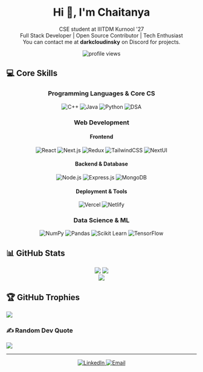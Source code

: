 <h1 align="center">Hi 👋, I'm Chaitanya</h1>
<p align="center">
CSE student at IIITDM Kurnool '27<br>
Full Stack Developer | Open Source Contributor | Tech Enthusiast<br>
You can contact me at <b>darkcloudinsky</b> on Discord for projects.
</p>

<p align="center">
  <img src="https://komarev.com/ghpvc/?username=ChaitanyaJx&label=Profile%20views&color=0e75b6&style=flat" alt="profile views" />
</p>

## 💻 Core Skills

<div align="center">

### Programming Languages & Core CS
![C++](https://img.shields.io/badge/C++-1a1b27?style=for-the-badge&logo=cplusplus&logoColor=00599C)
![Java](https://img.shields.io/badge/Java-1a1b27?style=for-the-badge&logo=java&logoColor=ED8B00)
![Python](https://img.shields.io/badge/Python-1a1b27?style=for-the-badge&logo=python&logoColor=3776AB)
![DSA](https://img.shields.io/badge/DSA-1a1b27?style=for-the-badge&logo=thealgorithms&logoColor=white)

### Web Development
#### Frontend
![React](https://img.shields.io/badge/React-1a1b27?style=for-the-badge&logo=react&logoColor=61DAFB)
![Next.js](https://img.shields.io/badge/Next.js-1a1b27?style=for-the-badge&logo=next.js&logoColor=white)
![Redux](https://img.shields.io/badge/Redux-1a1b27?style=for-the-badge&logo=redux&logoColor=764ABC)
![TailwindCSS](https://img.shields.io/badge/Tailwind-1a1b27?style=for-the-badge&logo=tailwind-css&logoColor=38B2AC)
![NextUI](https://img.shields.io/badge/NextUI-1a1b27?style=for-the-badge&logo=next.js&logoColor=white)

#### Backend & Database
![Node.js](https://img.shields.io/badge/Node.js-1a1b27?style=for-the-badge&logo=node.js&logoColor=43853D)
![Express.js](https://img.shields.io/badge/Express.js-1a1b27?style=for-the-badge&logo=express&logoColor=white)
![MongoDB](https://img.shields.io/badge/MongoDB-1a1b27?style=for-the-badge&logo=mongodb&logoColor=4EA94B)

#### Deployment & Tools
![Vercel](https://img.shields.io/badge/Vercel-1a1b27?style=for-the-badge&logo=vercel&logoColor=white)
![Netlify](https://img.shields.io/badge/Netlify-1a1b27?style=for-the-badge&logo=netlify&logoColor=00C7B7)

### Data Science & ML
![NumPy](https://img.shields.io/badge/NumPy-1a1b27?style=for-the-badge&logo=numpy&logoColor=013243)
![Pandas](https://img.shields.io/badge/Pandas-1a1b27?style=for-the-badge&logo=pandas&logoColor=150458)
![Scikit Learn](https://img.shields.io/badge/Scikit_Learn-1a1b27?style=for-the-badge&logo=scikit-learn&logoColor=F7931E)
![TensorFlow](https://img.shields.io/badge/TensorFlow-1a1b27?style=for-the-badge&logo=tensorflow&logoColor=FF6F00)

</div>

## 📊 GitHub Stats

<div align="center">
  
![](https://github-readme-stats.vercel.app/api?username=ChaitanyaJx&theme=github_dark&hide_border=true&include_all_commits=true&count_private=true)
![](https://github-readme-streak-stats.herokuapp.com/?user=ChaitanyaJx&theme=github_dark&hide_border=true)<br/>
![](https://github-readme-stats.vercel.app/api/top-langs/?username=ChaitanyaJx&theme=github_dark&hide_border=true&include_all_commits=true&count_private=true&layout=compact)

</div>

## 🏆 GitHub Trophies
![](https://github-profile-trophy.vercel.app/?username=ChaitanyaJx&theme=darkhub&no-frame=true&no-bg=false&margin-w=4)

### ✍️ Random Dev Quote
![](https://quotes-github-readme.vercel.app/api?type=horizontal&theme=dark)

---

<p align="center">
  <a href="https://www.linkedin.com/in/chaitanya-jambhulkar-895991229/">
    <img src="https://img.shields.io/badge/LinkedIn-1a1b27?style=for-the-badge&logo=linkedin&logoColor=0077B5" alt="LinkedIn"/>
  </a>
  <a href="mailto:chaitanyajambhulkar768@gmail.com">
    <img src="https://img.shields.io/badge/Email-1a1b27?style=for-the-badge&logo=gmail&logoColor=D14836" alt="Email"/>
  </a>
</p>
